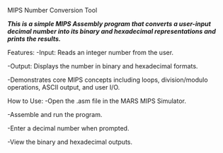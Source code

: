 MIPS Number Conversion Tool

*******This is a simple MIPS Assembly program that converts a user-input decimal number into its binary and hexadecimal representations and prints the results.*******

Features:
-Input: Reads an integer number from the user.

-Output: Displays the number in binary and hexadecimal formats.

-Demonstrates core MIPS concepts including loops, division/modulo operations, ASCII output, and user I/O.

How to Use:
-Open the .asm file in the MARS MIPS Simulator.

-Assemble and run the program.

-Enter a decimal number when prompted.

-View the binary and hexadecimal outputs.
